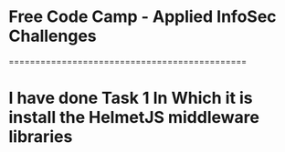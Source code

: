 # Free Code Camp - Applied InfoSec Challenges
=============================================
# I have done Task 1 In Which it is install the HelmetJS middleware libraries